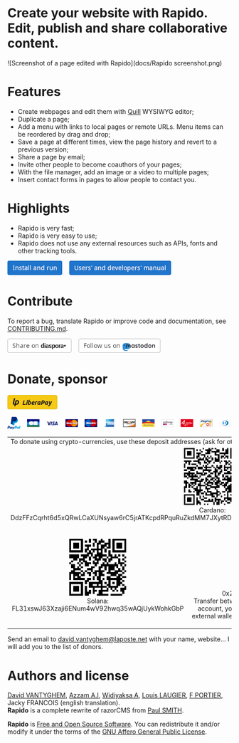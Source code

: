 # Create your website with Rapido. Edit, publish and share collaborative content.

![Screenshot of a page edited with Rapido](docs/Rapido screenshot.png)

# Features

- Create webpages and edit them with [Quill](https://quilljs.com) WYSIWYG editor;
- Duplicate a page;
- Add a menu with links to local pages or remote URLs. Menu items can be reordered by drag and drop;
- Save a page at different times, view the page history and revert to a previous version;
- Share a page by email;
- Invite other people to become coauthors of your pages;
- With the file manager, add an image or a video to multiple pages;
- Insert contact forms in pages to allow people to contact you.

# Highlights

- Rapido is very fast;
- Rapido is very easy to use;
- Rapido does not use any external resources such as APIs, fonts and other tracking tools.

<a href="https://framagit.org/InfoLibre/rapido/-/blob/master/CONTRIBUTING.md"><img src="docs/Install and run.png" alt="Install and run"></a>&nbsp;&nbsp;&nbsp;&nbsp;<a href="https://framagit.org/InfoLibre/rapido/-/raw/master/docs/Users'%20and%20developers'%20manual.odt"><img src="docs/Users' and developers' manual.png" alt="Users' and developers' manual"></a>

# Contribute

To report a bug, translate Rapido or improve code and documentation, see [CONTRIBUTING.md](CONTRIBUTING.md).

<a href="https://diaspora-fr.org/u/rapido"><img src="docs/diaspora*.png" alt="Share on diaspora*"></a>&nbsp;&nbsp;&nbsp;&nbsp;<a rel="me" href="https://fosstodon.org/@Rapido"><img src="docs/Mastodon.png" alt="Follow us on Mastodon"></a>

# Donate, sponsor

<a href="https://liberapay.com/InfoLibre/donate"><img alt="Donate using Liberapay" src="docs/Liberapay.png"></a>

[![PayPal](docs/PayPal.png)](https://www.paypal.com/paypalme/InfoLibre)

<table>
  <tr>
    <td colspan="2">To donate using crypto-currencies, use these deposit addresses (ask for other crypto-currencies):</td>
  </tr>
  <tr>
    <td colspan="2" style="text-align: center;"><img src="docs/Cardano QR Code.png"><br>Cardano: DdzFFzCqrht6d5xQRwLCaXUNsyaw6rC5jrATKcpdRPquRuZkdMM7JXytRD7KRae3WH4VFVtw62mjCCk11co2p5dK9viS44f517Mm8yS7</td>
  </tr>
  <tr>
    <td style="text-align: center;"><img src="docs/Solana QR Code.png"><br>Solana: FL31xswJ63Xzaji6ENum4wV92hwq35wAQjUykWohkGbP</td><td style="text-align: center;"><img src="docs/ERC-20 QR Code.png"><br>Ethereum and ERC-20 tokens: 0x2f8d62ca83e38e8592a7e04e9638d804de1cb2bc<br>Transfer between Kraken accounts is impossible. If you are using a Kraken account, you need to transfer the funds from your Kraken account to an external wallet first. After that you would be able to transfer the funds to our Kraken account.</td>
  </tr>
</table>

Send an email to [david.vantyghem@laposte.net](mailto:david.vantyghem@laposte.net) with your name, website... I will add you to the list of donors.

# Authors and license

[David VANTYGHEM](mailto:david.vantyghem@laposte.net), [Azzam A.I](mailto:azzamai91@gmail.com), [Widiyaksa A](mailto:widiyaksa@gmail.com), [Louis LAUGIER](mailto:l.laugier@protonmail.com), [F PORTIER](mailto:f.portierdev@protonmail.com), Jacky FRANCOIS (english translation).\
**Rapido** is a complete rewrite of razorCMS from [Paul SMITH](https://github.com/smiffy6969).

**Rapido** is [Free and Open Source Software](https://gnu.org/philosophy/free-sw.html). You can redistribute it and/or modify it under the terms of the [GNU Affero General Public License](COPYING).
